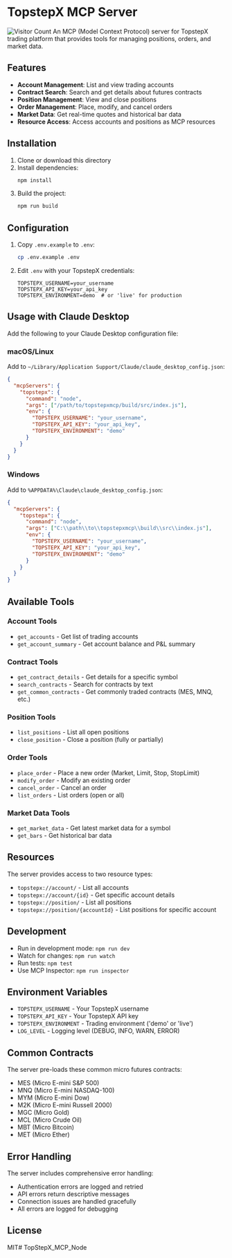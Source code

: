 # TopstepX MCP Server
![Visitor Count](https://visitor-badge.laobi.icu/badge?page_id=phsphd.TopstepX_MCP_Server_Node)
An MCP (Model Context Protocol) server for TopstepX trading platform that provides tools for managing positions, orders, and market data.

## Features

- **Account Management**: List and view trading accounts
- **Contract Search**: Search and get details about futures contracts
- **Position Management**: View and close positions
- **Order Management**: Place, modify, and cancel orders
- **Market Data**: Get real-time quotes and historical bar data
- **Resource Access**: Access accounts and positions as MCP resources

## Installation

1. Clone or download this directory
2. Install dependencies:
   ```bash
   npm install
   ```
3. Build the project:
   ```bash
   npm run build
   ```

## Configuration

1. Copy `.env.example` to `.env`:
   ```bash
   cp .env.example .env
   ```

2. Edit `.env` with your TopstepX credentials:
   ```env
   TOPSTEPX_USERNAME=your_username
   TOPSTEPX_API_KEY=your_api_key
   TOPSTEPX_ENVIRONMENT=demo  # or 'live' for production
   ```

## Usage with Claude Desktop

Add the following to your Claude Desktop configuration file:

### macOS/Linux
Add to `~/Library/Application Support/Claude/claude_desktop_config.json`:

```json
{
  "mcpServers": {
    "topstepx": {
      "command": "node",
      "args": ["/path/to/topstepxmcp/build/src/index.js"],
      "env": {
        "TOPSTEPX_USERNAME": "your_username",
        "TOPSTEPX_API_KEY": "your_api_key",
        "TOPSTEPX_ENVIRONMENT": "demo"
      }
    }
  }
}
```

### Windows
Add to `%APPDATA%\Claude\claude_desktop_config.json`:

```json
{
  "mcpServers": {
    "topstepx": {
      "command": "node",
      "args": ["C:\\path\\to\\topstepxmcp\\build\\src\\index.js"],
      "env": {
        "TOPSTEPX_USERNAME": "your_username",
        "TOPSTEPX_API_KEY": "your_api_key",
        "TOPSTEPX_ENVIRONMENT": "demo"
      }
    }
  }
}
```

## Available Tools

### Account Tools
- `get_accounts` - Get list of trading accounts
- `get_account_summary` - Get account balance and P&L summary

### Contract Tools
- `get_contract_details` - Get details for a specific symbol
- `search_contracts` - Search for contracts by text
- `get_common_contracts` - Get commonly traded contracts (MES, MNQ, etc.)

### Position Tools
- `list_positions` - List all open positions
- `close_position` - Close a position (fully or partially)

### Order Tools
- `place_order` - Place a new order (Market, Limit, Stop, StopLimit)
- `modify_order` - Modify an existing order
- `cancel_order` - Cancel an order
- `list_orders` - List orders (open or all)

### Market Data Tools
- `get_market_data` - Get latest market data for a symbol
- `get_bars` - Get historical bar data

## Resources

The server provides access to two resource types:

- `topstepx://account/` - List all accounts
- `topstepx://account/{id}` - Get specific account details
- `topstepx://position/` - List all positions
- `topstepx://position/{accountId}` - List positions for specific account

## Development

- Run in development mode: `npm run dev`
- Watch for changes: `npm run watch`
- Run tests: `npm test`
- Use MCP Inspector: `npm run inspector`

## Environment Variables

- `TOPSTEPX_USERNAME` - Your TopstepX username
- `TOPSTEPX_API_KEY` - Your TopstepX API key
- `TOPSTEPX_ENVIRONMENT` - Trading environment ('demo' or 'live')
- `LOG_LEVEL` - Logging level (DEBUG, INFO, WARN, ERROR)

## Common Contracts

The server pre-loads these common micro futures contracts:
- MES (Micro E-mini S&P 500)
- MNQ (Micro E-mini NASDAQ-100)
- MYM (Micro E-mini Dow)
- M2K (Micro E-mini Russell 2000)
- MGC (Micro Gold)
- MCL (Micro Crude Oil)
- MBT (Micro Bitcoin)
- MET (Micro Ether)

## Error Handling

The server includes comprehensive error handling:
- Authentication errors are logged and retried
- API errors return descriptive messages
- Connection issues are handled gracefully
- All errors are logged for debugging

## License

MIT# TopStepX_MCP_Node
